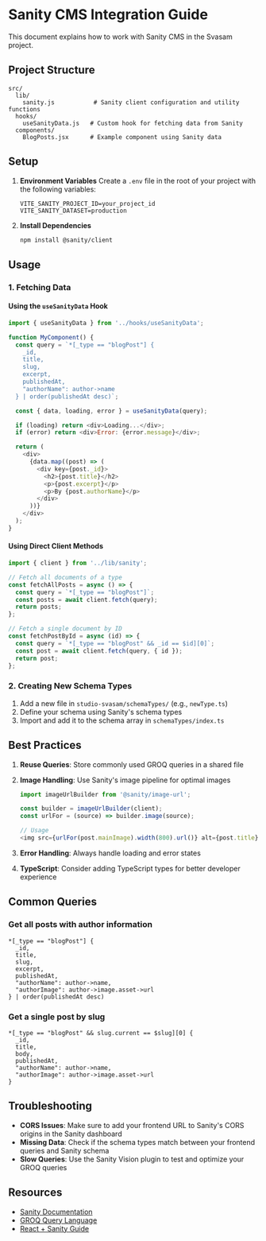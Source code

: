 # Sanity CMS Integration Guide

This document explains how to work with Sanity CMS in the Svasam project.

## Project Structure

```
src/
  lib/
    sanity.js           # Sanity client configuration and utility functions
  hooks/
    useSanityData.js   # Custom hook for fetching data from Sanity
  components/
    BlogPosts.jsx      # Example component using Sanity data
```

## Setup

1. **Environment Variables**
   Create a `.env` file in the root of your project with the following variables:
   ```
   VITE_SANITY_PROJECT_ID=your_project_id
   VITE_SANITY_DATASET=production
   ```

2. **Install Dependencies**
   ```bash
   npm install @sanity/client
   ```

## Usage

### 1. Fetching Data

#### Using the `useSanityData` Hook

```javascript
import { useSanityData } from '../hooks/useSanityData';

function MyComponent() {
  const query = `*[_type == "blogPost"] {
    _id,
    title,
    slug,
    excerpt,
    publishedAt,
    "authorName": author->name
  } | order(publishedAt desc)`;

  const { data, loading, error } = useSanityData(query);

  if (loading) return <div>Loading...</div>;
  if (error) return <div>Error: {error.message}</div>;

  return (
    <div>
      {data.map((post) => (
        <div key={post._id}>
          <h2>{post.title}</h2>
          <p>{post.excerpt}</p>
          <p>By {post.authorName}</p>
        </div>
      ))}
    </div>
  );
}
```

#### Using Direct Client Methods

```javascript
import { client } from '../lib/sanity';

// Fetch all documents of a type
const fetchAllPosts = async () => {
  const query = `*[_type == "blogPost"]`;
  const posts = await client.fetch(query);
  return posts;
};

// Fetch a single document by ID
const fetchPostById = async (id) => {
  const query = `*[_type == "blogPost" && _id == $id][0]`;
  const post = await client.fetch(query, { id });
  return post;
};
```

### 2. Creating New Schema Types

1. Add a new file in `studio-svasam/schemaTypes/` (e.g., `newType.ts`)
2. Define your schema using Sanity's schema types
3. Import and add it to the schema array in `schemaTypes/index.ts`

## Best Practices

1. **Reuse Queries**: Store commonly used GROQ queries in a shared file
2. **Image Handling**: Use Sanity's image pipeline for optimal images
   ```javascript
   import imageUrlBuilder from '@sanity/image-url';
   
   const builder = imageUrlBuilder(client);
   const urlFor = (source) => builder.image(source);
   
   // Usage
   <img src={urlFor(post.mainImage).width(800).url()} alt={post.title} />
   ```

3. **Error Handling**: Always handle loading and error states
4. **TypeScript**: Consider adding TypeScript types for better developer experience

## Common Queries

### Get all posts with author information
```groq
*[_type == "blogPost"] {
  _id,
  title,
  slug,
  excerpt,
  publishedAt,
  "authorName": author->name,
  "authorImage": author->image.asset->url
} | order(publishedAt desc)
```

### Get a single post by slug
```groq
*[_type == "blogPost" && slug.current == $slug][0] {
  _id,
  title,
  body,
  publishedAt,
  "authorName": author->name,
  "authorImage": author->image.asset->url
}
```

## Troubleshooting

- **CORS Issues**: Make sure to add your frontend URL to Sanity's CORS origins in the Sanity dashboard
- **Missing Data**: Check if the schema types match between your frontend queries and Sanity schema
- **Slow Queries**: Use the Sanity Vision plugin to test and optimize your GROQ queries

## Resources

- [Sanity Documentation](https://www.sanity.io/docs)
- [GROQ Query Language](https://www.sanity.io/docs/query-cheat-sheet)
- [React + Sanity Guide](https://www.sanity.io/guides/react-development)
